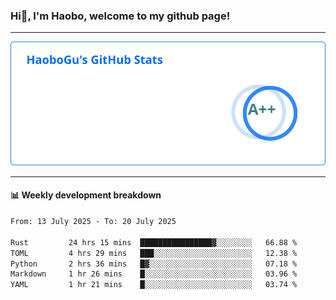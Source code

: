 <!--<h2 align="center"> Hi👋, I'm Haobo, welcome to my github page! </h2>-->
### Hi👋, I'm Haobo, welcome to my github page!
-------

<img href="https://github.com/HaoboGu" src="assets/stats.svg" alt="github stats" /> 

-------

#### 📊 **Weekly development breakdown**
<!--START_SECTION:waka-->

```txt
From: 13 July 2025 - To: 20 July 2025

Rust         24 hrs 15 mins  ████████████████▓░░░░░░░░   66.88 %
TOML         4 hrs 29 mins   ███░░░░░░░░░░░░░░░░░░░░░░   12.38 %
Python       2 hrs 36 mins   █▓░░░░░░░░░░░░░░░░░░░░░░░   07.18 %
Markdown     1 hr 26 mins    █░░░░░░░░░░░░░░░░░░░░░░░░   03.96 %
YAML         1 hr 21 mins    █░░░░░░░░░░░░░░░░░░░░░░░░   03.74 %
```

<!--END_SECTION:waka-->
<!--
backup url: https://github-readme-status-dusky-ten.vercel.app/api?username=HaoboGu&count_private=true&show_icons=true&theme=transparent&border_color=2f80ed
-->
<!--
**HaoboGu/HaoboGu** is a ✨ _special_ ✨ repository because its `README.md` (this file) appears on your GitHub profile.

Here are some ideas to get you started:

- 🔭 I’m currently working on AI-assisted programming tools
- 🌱 I’m currently learning ...
- 👯 I’m looking to collaborate on ...
- 🤔 I’m looking for help with ...
- 💬 Ask me about ...
- 📫 How to reach me: ...
- 😄 Pronouns: ...
- ⚡ Fun fact: ...
-->
